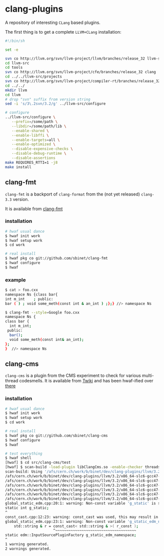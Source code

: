 clang-plugins
=============

A repository of interesting ``CLang`` based plugins.

The first thing is to get a complete ``LLVM+CLang`` installation:

```sh
#!/bin/sh

set -e

svn co http://llvm.org/svn/llvm-project/llvm/branches/release_32 llvm-src
cd llvm-src
cd tools
svn co http://llvm.org/svn/llvm-project/cfe/branches/release_32 clang
cd ../../llvm-src/projects
svn co http://llvm.org/svn/llvm-project/compiler-rt/branches/release_32 compiler-rt
cd ../../
mkdir llvm
cd llvm
# drop "svn" suffix from version string
sed -i 's/3\.2svn/3.2/g' ../llvm-src/configure

# configure
../llvm-src/configure \
   --prefix=/some/path \
   --libdir=/some/path/lib \
   --enable-shared \
   --enable-libffi \
   --enable-targets=all \
   --enable-optimized \
   --disable-expensive-checks \
   --disable-debug-runtime \
   --disable-assertions
make REQUIRES_RTTI=1 -j8
make install
```

## clang-fmt

``clang-fmt`` is a backport of ``clang-format`` from the (not yet
released) ``clang-3.3`` version.

It is available from [clang-fmt](http://github.com/sbinet/clang-fmt)

### installation

```sh
# hwaf usual dance
$ hwaf init work
$ hwaf setup work
$ cd work

# real install
$ hwaf pkg co git://github.com/sbinet/clang-fmt
$ hwaf configure
$ hwaf
```

### example

```sh
$ cat > foo.cxx
namespace Ns {class bar{
int m_int    ; public:
bar ( ) ; void some_meth(const int & an_int ) ;};} //> namespace Ns

$ clang-fmt --style=Google foo.cxx
namespace Ns {
class bar {
  int m_int;
 public:
  bar();
  void some_meth(const int& an_int);
};
}  //> namespace Ns
```

## clang-cms

``clang-cms`` is a plugin from the CMS experiment to check for various
multi-thread codesmells.
It is available from
[Twiki](https://twiki.cern.ch/twiki/bin/view/Main/ClangCms) and has
been hwaf-ified over [there](http://github.com/sbinet/clang-cms)

### installation

```sh
# hwaf usual dance
$ hwaf init work
$ hwaf setup work
$ cd work

# real install
$ hwaf pkg co git://github.com/sbinet/clang-cms
$ hwaf configure
$ hwaf

# test everything
$ hwaf shell
[hwaf] $ cd src/clang-cms/test
[hwaf] $ scan-build -load-plugin libClangCms.so -enable-checker threadsafety make -B
scan-build: Using '/afs/cern.ch/work/b/binet/dev/clang-plugins/llvm/3.2/x86_64-slc6-gcc47-opt/bin/clang' for static analysis
/afs/cern.ch/work/b/binet/dev/clang-plugins/llvm/3.2/x86_64-slc6-gcc47-opt/bin/c++-analyzer mutable_member.cpp
/afs/cern.ch/work/b/binet/dev/clang-plugins/llvm/3.2/x86_64-slc6-gcc47-opt/bin/c++-analyzer const_cast.cpp
/afs/cern.ch/work/b/binet/dev/clang-plugins/llvm/3.2/x86_64-slc6-gcc47-opt/bin/c++-analyzer const_cast_away.cpp
/afs/cern.ch/work/b/binet/dev/clang-plugins/llvm/3.2/x86_64-slc6-gcc47-opt/bin/c++-analyzer global_static.cpp
/afs/cern.ch/work/b/binet/dev/clang-plugins/llvm/3.2/x86_64-slc6-gcc47-opt/bin/c++-analyzer static_local.cpp
/afs/cern.ch/work/b/binet/dev/clang-plugins/llvm/3.2/x86_64-slc6-gcc47-opt/bin/c++-analyzer global_static_edm.cpp
global_static_edm.cpp:20:1: warning: Non-const variable 'g_static' is static and might be thread-unsafe
static int g_static;
^
const_cast.cpp:12:23: warning: const_cast was used, this may result in thread-unsafe code
global_static_edm.cpp:23:1: warning: Non-const variable 'g_static_edm_namespace' is static and might be thread-unsafe
    std::string & r = const_cast< std::string & >( r_const );
                      ^~~~~~~~~~~~~~~~~~~~~~~~~~~~~~~~~~~~~~
static edm::InputSourcePluginFactory g_static_edm_namespace;
^
1 warning generated.
2 warnings generated.
```
